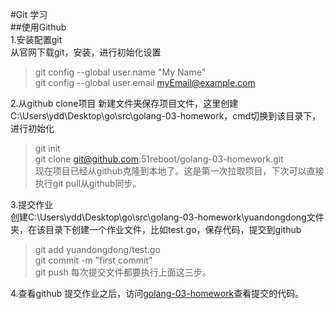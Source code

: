 #Git 学习  
##使用Github  
1.安装配置git  
从官网下载git，安装，进行初始化设置  
>    git config --global user.name "My Name"  
>    git config --global user.email myEmail@example.com  

2.从github clone项目
新建文件夹保存项目文件，这里创建C:\Users\ydd\Desktop\go\src\golang-03-homework，cmd切换到该目录下，进行初始化  
>    git init  
>    git clone git@github.com:51reboot/golang-03-homework.git  
现在项目已经从github克隆到本地了。这是第一次拉取项目，下次可以直接执行git pull从github同步。  

3.提交作业  
创建C:\Users\ydd\Desktop\go\src\golang-03-homework\yuandongdong文件夹，在该目录下创建一个作业文件，比如test.go，保存代码，提交到github  
>    git add yuandongdong/test.go  
>    git commit -m "first commit"  
>    git push
每次提交文件都要执行上面这三步。

4.查看github
提交作业之后，访问[golang-03-homework](https://github.com/51reboot/golang-03-homework)查看提交的代码。

